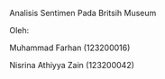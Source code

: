 Analisis Sentimen Pada Britsih Museum

Oleh:

Muhammad Farhan (123200016)

Nisrina Athiyya Zain (123200042)

